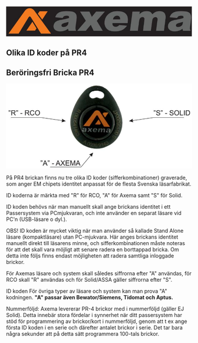 ![](_page_0_Picture_0.jpeg)

## **Olika ID koder på PR4**

## **Beröringsfri Bricka PR4**

![](_page_0_Figure_3.jpeg)

På PR4 brickan finns nu tre olika ID koder (sifferkombinationer) graverade, som anger EM chipets identitet anpassat för de flesta Svenska läsarfabrikat.

ID koderna är märkta med "R" för RCO, "A" för Axema samt "S" för Solid.

ID koden behövs när man manuellt skall ange brickans identitet i ett Passersystem via PCmjukvaran, och inte använder en separat läsare vid PC'n (USB-läsare o dyl.).

OBS! ID koden är mycket viktig när man använder så kallade Stand Alone läsare (kompaktläsare) utan PC-mjukvara. Här anges brickans identitet manuellt direkt till läsarens minne, och sifferkombinationen måste noteras för att det skall vara möjligt att senare radera en borttappad bricka. Om detta inte följs finns endast möjligheten att radera samtliga inloggade brickor.

För Axemas läsare och system skall således siffrorna efter "A" användas, för RCO skall "R" användas och för Solid/ASSA gäller siffrorna efter "S".

ID koden För övriga typer av läsare och system kan man prova "A" kodningen. **"A" passar även Bewator/Siemens, Tidomat och Aptus.**

Nummerföljd: Axema levererar PR-4 brickor med i nummerföljd (gäller EJ Solid). Detta innebär stora fördelar i synnerhet när ditt passersystem har stöd för programmering av brickor/kort i nummerföljd, genom att t ex ange första ID koden i en serie och därefter antalet brickor i serie. Det tar bara några sekunder att på detta sätt programmera 100-tals brickor.